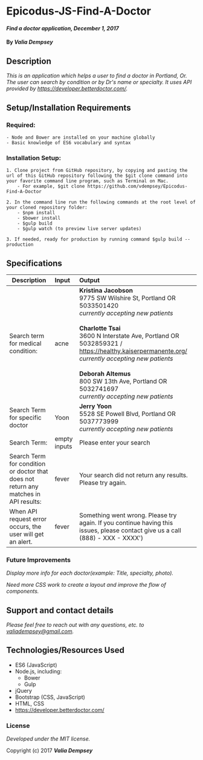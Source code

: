 # Epicodus-JS-Find-A-Doctor

#### _Find a doctor application, December 1, 2017_


#### By _**Valia Dempsey**_



## Description

_This is an application which helps a user to find a doctor in Portland, Or. The user can search by condition or by Dr's name or specialty. It uses API provided by https://developer.betterdoctor.com/._


## Setup/Installation Requirements

  ### Required:
    - Node and Bower are installed on your machine globally
    - Basic knowledge of ES6 vocabulary and syntax

  ### Installation Setup:
    1. Clone project from GitHub repository, by copying and pasting the url of this GitHub repository following the $git clone command into your favorite command line program, such as Terminal on Mac.  
        - For example, $git clone https://github.com/vdempsey/Epicodus-Find-A-Doctor

    2. In the command line run the following commands at the root level of your cloned repository folder:
        - $npm install
        - $bower install
        - $gulp build
        - $gulp watch (to preview live server updates)

    3. If needed, ready for production by running command $gulp build --production


## Specifications


| Description        | Input           | Output |
| ------------- |:-------------| :-----|
| Search term for medical condition:      | acne | **Kristina Jacobson**<br>9775 SW Wilshire St, Portland OR<br>5033501420<br>_currently accepting new patients_<br><br>**Charlotte Tsai**<br>3600 N Interstate Ave, Portland OR<br>5032859321 / https://healthy.kaiserpermanente.org/<br>_currently accepting new patients_<br><br>**Deborah Altemus**<br>800 SW 13th Ave, Portland OR<br>5032741697<br>_currently accepting new patients_ |
| Search Term for specific doctor      | Yoon      |   **Jerry Yoon** <br> 5528 SE Powell Blvd, Portland OR <br> 5037773999 <br> _currently accepting new patients_ |
| Search Term: | empty inputs     |  Please enter your search |
| Search Term for condition or doctor that does not return any matches in API results: | fever     | Your search did not return any results. Please try again. |
| When API request error occurs, the user will get an alert. | fever     | Something went wrong. Please try again. If you continue having this issues, please contact give us a call (888) - XXX - XXXX')|

### Future Improvements

_Display more info for each doctor(example: Title, specialty, photo)._

_Need more CSS work to create a layout and improve the flow of components._


## Support and contact details

_Please feel free to reach out with any questions, etc. to valiadempsey@gmail.com._


## Technologies/Resources Used

* ES6 (JavaScript)
* Node.js, including:
  - Bower
  - Gulp
* jQuery
* Bootstrap (CSS, JavaScript)
* HTML, CSS
* https://developer.betterdoctor.com/


### License

*Developed under the MIT license.*

Copyright (c) 2017 **_Valia Dempsey_**

